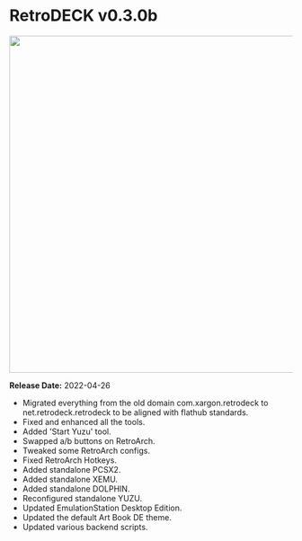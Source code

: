 # RetroDECK v0.3.0b

<img src="../../../wiki_images/logos/rd-logo-box.png" width="600">

**Release Date:** 2022-04-26

- Migrated everything from the old domain com.xargon.retrodeck to net.retrodeck.retrodeck to be aligned with flathub standards.
- Fixed and enhanced all the tools.
- Added 'Start Yuzu' tool.
- Swapped a/b buttons on RetroArch.
- Tweaked some RetroArch configs.
- Fixed RetroArch Hotkeys.
- Added standalone PCSX2.
- Added standalone XEMU.
- Added standalone DOLPHIN.
- Reconfigured standalone YUZU.
- Updated EmulationStation Desktop Edition.
- Updated the default Art Book DE theme.
- Updated various backend scripts.

